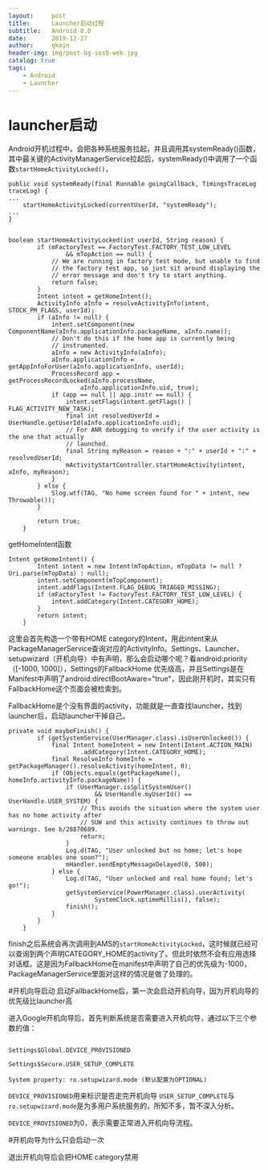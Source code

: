 ```yaml
---
layout:     post
title:      Launcher启动过程
subtitle:   Android 8.0
date:       2019-12-27
author:     qkmin
header-img: img/post-bg-ios9-web.jpg
catalog: true
tags:
    - Android 
	- Launcher
---
```

# launcher启动
Android开机过程中，会把各种系统服务拉起，并且调用其systemReady()函数，其中最关键的ActivityManagerService拉起后，systemReady()中调用了一个函数`startHomeActivityLocked()`，

```
public void systemReady(final Runnable goingCallback, TimingsTraceLog traceLog) {
...
    startHomeActivityLocked(currentUserId, "systemReady");
...
}
```

```

boolean startHomeActivityLocked(int userId, String reason) {
        if (mFactoryTest == FactoryTest.FACTORY_TEST_LOW_LEVEL
                && mTopAction == null) {
            // We are running in factory test mode, but unable to find
            // the factory test app, so just sit around displaying the
            // error message and don't try to start anything.
            return false;
        }
        Intent intent = getHomeIntent();
        ActivityInfo aInfo = resolveActivityInfo(intent, STOCK_PM_FLAGS, userId);
        if (aInfo != null) {
            intent.setComponent(new ComponentName(aInfo.applicationInfo.packageName, aInfo.name));
            // Don't do this if the home app is currently being
            // instrumented.
            aInfo = new ActivityInfo(aInfo);
            aInfo.applicationInfo = getAppInfoForUser(aInfo.applicationInfo, userId);
            ProcessRecord app = getProcessRecordLocked(aInfo.processName,
                    aInfo.applicationInfo.uid, true);
            if (app == null || app.instr == null) {
                intent.setFlags(intent.getFlags() | FLAG_ACTIVITY_NEW_TASK);
                final int resolvedUserId = UserHandle.getUserId(aInfo.applicationInfo.uid);
                // For ANR debugging to verify if the user activity is the one that actually
                // launched.
                final String myReason = reason + ":" + userId + ":" + resolvedUserId;
                mActivityStartController.startHomeActivity(intent, aInfo, myReason);
            }
        } else {
            Slog.wtf(TAG, "No home screen found for " + intent, new Throwable());
        }

        return true;
    }

```

getHomeIntent函数

```
Intent getHomeIntent() {
        Intent intent = new Intent(mTopAction, mTopData != null ? Uri.parse(mTopData) : null);
        intent.setComponent(mTopComponent);
        intent.addFlags(Intent.FLAG_DEBUG_TRIAGED_MISSING);
        if (mFactoryTest != FactoryTest.FACTORY_TEST_LOW_LEVEL) {
            intent.addCategory(Intent.CATEGORY_HOME);
        }
        return intent;
    }
```

这里会首先构造一个带有HOME category的Intent，用此intent来从PackageManagerService查询对应的ActivityInfo。Settings、Launcher、setupwizard（开机向导）中有声明，那么会启动哪个呢？看android:priority（[-1000, 1000]），Settings的FallbackHome 优先级高，并且Settings是在Manifest中声明了android:directBootAware="true"，因此刚开机时，其实只有FallbackHome这个页面会被检索到。

FallbackHome是个没有界面的activity，功能就是一直查找launcher，找到launcher后，启动launcher干掉自己。

```
private void maybeFinish() {
        if (getSystemService(UserManager.class).isUserUnlocked()) {
            final Intent homeIntent = new Intent(Intent.ACTION_MAIN)
                    .addCategory(Intent.CATEGORY_HOME);
            final ResolveInfo homeInfo = getPackageManager().resolveActivity(homeIntent, 0);
            if (Objects.equals(getPackageName(), homeInfo.activityInfo.packageName)) {
                if (UserManager.isSplitSystemUser()
                        && UserHandle.myUserId() == UserHandle.USER_SYSTEM) {
                    // This avoids the situation where the system user has no home activity after
                    // SUW and this activity continues to throw out warnings. See b/28870689.
                    return;
                }
                Log.d(TAG, "User unlocked but no home; let's hope someone enables one soon?");
                mHandler.sendEmptyMessageDelayed(0, 500);
            } else {
                Log.d(TAG, "User unlocked and real home found; let's go!");
                getSystemService(PowerManager.class).userActivity(
                        SystemClock.uptimeMillis(), false);
                finish();
            }
        }
    }
```

finish之后系统会再次调用到AMS的`startHomeActivityLocked`，这时候就已经可以查询到两个声明CATEGORY_HOME的activity了。但此时依然不会有应用选择对话框。这是因为FallbackHome在manifest中声明了自己的优先级为-1000，PackageManagerService里面对这样的情况是做了处理的。





#开机向导启动
启动FallbackHome后，第一次会启动开机向导，因为开机向导的优先级比launcher高

进入Google开机向导后，首先判断系统是否需要进入开机向导，通过以下三个参数的值：



```

Settings$Global.DEVICE_PROVISIONED

Settings$Secure.USER_SETUP_COMPLETE

System property: ro.setupwizard.mode (默认配置为OPTIONAL)
```

`DEVICE_PROVISIONED`用来标识是否走完开机向导
 `USER_SETUP_COMPLETE`与`ro.setupwizard.mode`是为多用户系统服务的，所知不多，暂不深入分析。

`DEVICE_PROVISIONED`为0，表示需要正常进入开机向导流程。

#开机向导为什么只会启动一次

退出开机向导后会把HOME category禁用
